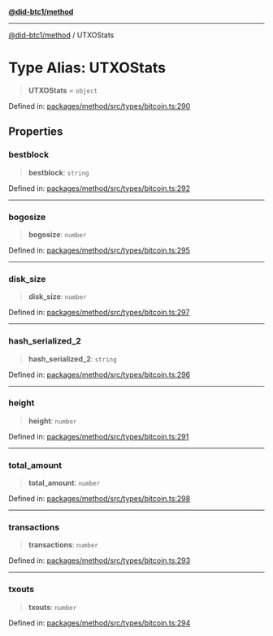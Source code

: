 [**@did-btc1/method**](../README.md)

***

[@did-btc1/method](../globals.md) / UTXOStats

# Type Alias: UTXOStats

> **UTXOStats** = `object`

Defined in: [packages/method/src/types/bitcoin.ts:290](https://github.com/dcdpr/did-btc1-js/blob/751aedd75738c26882a2149e644ae32b9e424707/packages/method/src/types/bitcoin.ts#L290)

## Properties

### bestblock

> **bestblock**: `string`

Defined in: [packages/method/src/types/bitcoin.ts:292](https://github.com/dcdpr/did-btc1-js/blob/751aedd75738c26882a2149e644ae32b9e424707/packages/method/src/types/bitcoin.ts#L292)

***

### bogosize

> **bogosize**: `number`

Defined in: [packages/method/src/types/bitcoin.ts:295](https://github.com/dcdpr/did-btc1-js/blob/751aedd75738c26882a2149e644ae32b9e424707/packages/method/src/types/bitcoin.ts#L295)

***

### disk\_size

> **disk\_size**: `number`

Defined in: [packages/method/src/types/bitcoin.ts:297](https://github.com/dcdpr/did-btc1-js/blob/751aedd75738c26882a2149e644ae32b9e424707/packages/method/src/types/bitcoin.ts#L297)

***

### hash\_serialized\_2

> **hash\_serialized\_2**: `string`

Defined in: [packages/method/src/types/bitcoin.ts:296](https://github.com/dcdpr/did-btc1-js/blob/751aedd75738c26882a2149e644ae32b9e424707/packages/method/src/types/bitcoin.ts#L296)

***

### height

> **height**: `number`

Defined in: [packages/method/src/types/bitcoin.ts:291](https://github.com/dcdpr/did-btc1-js/blob/751aedd75738c26882a2149e644ae32b9e424707/packages/method/src/types/bitcoin.ts#L291)

***

### total\_amount

> **total\_amount**: `number`

Defined in: [packages/method/src/types/bitcoin.ts:298](https://github.com/dcdpr/did-btc1-js/blob/751aedd75738c26882a2149e644ae32b9e424707/packages/method/src/types/bitcoin.ts#L298)

***

### transactions

> **transactions**: `number`

Defined in: [packages/method/src/types/bitcoin.ts:293](https://github.com/dcdpr/did-btc1-js/blob/751aedd75738c26882a2149e644ae32b9e424707/packages/method/src/types/bitcoin.ts#L293)

***

### txouts

> **txouts**: `number`

Defined in: [packages/method/src/types/bitcoin.ts:294](https://github.com/dcdpr/did-btc1-js/blob/751aedd75738c26882a2149e644ae32b9e424707/packages/method/src/types/bitcoin.ts#L294)

